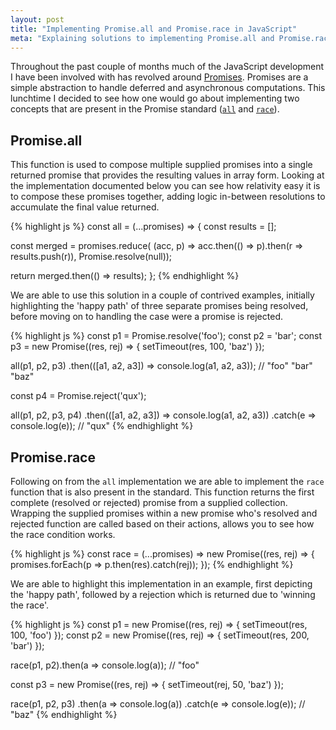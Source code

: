 ```yaml
---
layout: post
title: "Implementing Promise.all and Promise.race in JavaScript"
meta: "Explaining solutions to implementing Promise.all and Promise.race in JavaScript"
---
```


Throughout the past couple of months much of the JavaScript development I have been involved with has revolved around [Promises](https://developer.mozilla.org/en-US/docs/Web/JavaScript/Reference/Global_Objects/Promise).
Promises are a simple abstraction to handle deferred and asynchronous computations.
This lunchtime I decided to see how one would go about implementing two concepts that are present in the Promise standard ([`all`](https://developer.mozilla.org/en-US/docs/Web/JavaScript/Reference/Global_Objects/Promise/all) and [`race`](https://developer.mozilla.org/en-US/docs/Web/JavaScript/Reference/Global_Objects/Promise/race)).
<!--more-->

## Promise.all

This function is used to compose multiple supplied promises into a single returned promise that provides the resulting values in array form.
Looking at the implementation documented below you can see how relativity easy it is to compose these promises together, adding logic in-between resolutions to accumulate the final value returned.

{% highlight js %}
const all = (...promises) => {
  const results = [];

  const merged = promises.reduce(
    (acc, p) => acc.then(() => p).then(r => results.push(r)),
    Promise.resolve(null));

  return merged.then(() => results);
};
{% endhighlight %}

We are able to use this solution in a couple of contrived examples, initially highlighting the 'happy path' of three separate promises being resolved, before moving on to handling the case were a promise is rejected.

{% highlight js %}
const p1 = Promise.resolve('foo');
const p2 = 'bar';
const p3 = new Promise((res, rej) => { setTimeout(res, 100, 'baz') });

all(p1, p2, p3)
  .then(([a1, a2, a3]) => console.log(a1, a2, a3));
// "foo" "bar" "baz"

const p4 = Promise.reject('qux');

all(p1, p2, p3, p4)
  .then(([a1, a2, a3]) => console.log(a1, a2, a3))
  .catch(e => console.log(e));
// "qux"
{% endhighlight %}

## Promise.race

Following on from the `all` implementation we are able to implement the `race` function that is also present in the standard.
This function returns the first complete (resolved or rejected) promise from a supplied collection.
Wrapping the supplied promises within a new promise who's resolved and rejected function are called based on their actions, allows you to see how the race condition works.

{% highlight js %}
const race = (...promises) =>
  new Promise((res, rej) => {
    promises.forEach(p => p.then(res).catch(rej));
  });
{% endhighlight %}

We are able to highlight this implementation in an example, first depicting the 'happy path', followed by a rejection which is returned due to 'winning the race'.

{% highlight js %}
const p1 = new Promise((res, rej) => { setTimeout(res, 100, 'foo') });
const p2 = new Promise((res, rej) => { setTimeout(res, 200, 'bar') });

race(p1, p2).then(a => console.log(a)); // "foo"

const p3 = new Promise((res, rej) => { setTimeout(rej, 50, 'baz') });

race(p1, p2, p3)
  .then(a => console.log(a))
  .catch(e => console.log(e)); // "baz"
{% endhighlight %}
